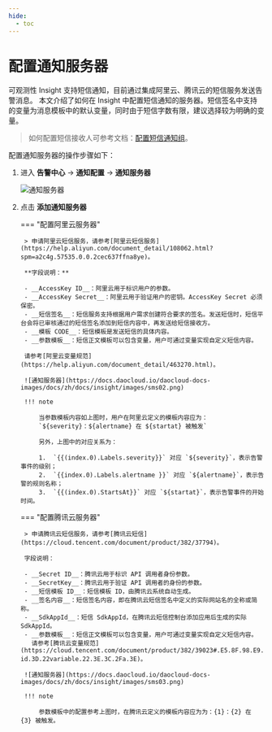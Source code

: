 ```yaml
---
hide:
  - toc
---
```


# 配置通知服务器

可观测性 Insight 支持短信通知，目前通过集成阿里云、腾讯云的短信服务发送告警消息。
本文介绍了如何在 Insight 中配置短信通知的服务器。短信签名中支持的变量为消息模板中的默认变量，同时由于短信字数有限，建议选择较为明确的变量。

> 如何配置短信接收人可参考文档：[配置短信通知组](../../user-guide/alert-center/message.md)。

配置通知服务器的操作步骤如下：

1. 进入 __告警中心__ -> __通知配置__ -> __通知服务器__

    ![通知服务器](https://docs.daocloud.io/daocloud-docs-images/docs/zh/docs/insight/images/smsserver00.png)

2. 点击 __添加通知服务器__

    === "配置阿里云服务器"

        > 申请阿里云短信服务，请参考[阿里云短信服务](https://help.aliyun.com/document_detail/108062.html?spm=a2c4g.57535.0.0.2cec637ffna8ye)。

        **字段说明：**

        - __AccessKey ID__：阿里云用于标识用户的参数。
        - __AccessKey Secret__：阿里云用于验证用户的密钥。AccessKey Secret 必须保密。
        - __短信签名__：短信服务支持根据用户需求创建符合要求的签名。发送短信时，短信平台会将已审核通过的短信签名添加到短信内容中，再发送给短信接收方。
        - __模板 CODE__：短信模板是发送短信的具体内容。
        - __参数模板__：短信正文模板可以包含变量，用户可通过变量实现自定义短信内容。

        请参考[阿里云变量规范](https://help.aliyun.com/document_detail/463270.html)。

        ![通知服务器](https://docs.daocloud.io/daocloud-docs-images/docs/zh/docs/insight/images/sms02.png)

        !!! note

            当参数模板内容如上图时，用户在阿里云定义的模板内容应为：
            `${severity}：${alertname} 在 ${startat} 被触发` 
            
            另外，上图中的对应关系为：
       
            1.  `{{(index.0).Labels.severity}}` 对应 `${severity}`，表示告警事件的级别；
            2.  `{{index.0).Labels.alertname }}` 对应 `${alertname}`，表示告警的规则名称；
            3.  `{{(index.0).StartsAt}}` 对应 `${startat}`，表示告警事件的开始时间。

    === "配置腾讯云服务器"

        > 申请腾讯云短信服务，请参考[腾讯云短信](https://cloud.tencent.com/document/product/382/37794)。

        字段说明：

        - __Secret ID__：腾讯云用于标识 API 调用者身份参数。
        - __SecretKey__：腾讯云用于验证 API 调用者的身份的参数。
        - __短信模板 ID__：短信模板 ID，由腾讯云系统自动生成。
        - __签名内容__：短信签名内容，即在腾讯云短信签名中定义的实际网站名的全称或简称。
        - __SdkAppId__：短信 SdkAppId，在腾讯云短信控制台添加应用后生成的实际 SdkAppId。
        - __参数模板__：短信正文模板可以包含变量，用户可通过变量实现自定义短信内容。
          请参考[腾讯云变量规范](https://cloud.tencent.com/document/product/382/39023#.E5.8F.98.E9.87.8F.E8.A7.84.E8.8C.83.3Ca-id.3D.22variable.22.3E.3C.2Fa.3E)。

        ![通知服务器](https://docs.daocloud.io/daocloud-docs-images/docs/zh/docs/insight/images/sms03.png)

        !!! note

            参数模板中的配置参考上图时，在腾讯云定义的模板内容应为为：{1}：{2} 在 {3} 被触发。
